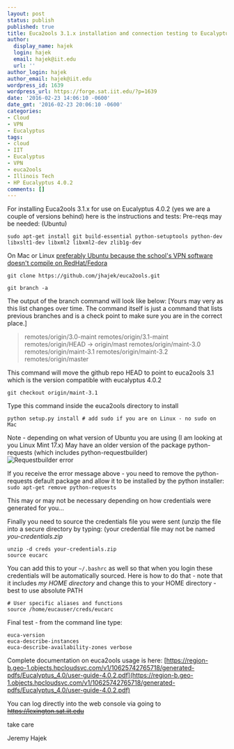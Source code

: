 ```yaml
---
layout: post
status: publish
published: true
title: Euca2ools 3.1.x installation and connection testing to Eucalyptus 4.0.2
author:
  display_name: hajek
  login: hajek
  email: hajek@iit.edu
  url: ''
author_login: hajek
author_email: hajek@iit.edu
wordpress_id: 1639
wordpress_url: https://forge.sat.iit.edu/?p=1639
date: '2016-02-23 14:06:10 -0600'
date_gmt: '2016-02-23 20:06:10 -0600'
categories:
- Cloud
- VPN
- Eucalyptus
tags:
- cloud
- IIT
- Eucalyptus
- VPN
- euca2ools
- Illinois Tech
- HP Eucalyptus 4.0.2
comments: []
---
```

For installing Euca2ools 3.1.x for use on Eucalyptus 4.0.2 (yes we are a couple of versions behind) here is the instructions and tests:
Pre-reqs may be needed: (Ubuntu)

```
sudo apt-get install git build-essential python-setuptools python-dev libxslt1-dev libxml2 libxml2-dev zlib1g-dev
```

On Mac or Linux [preferably Ubuntu because the school's VPN software doesn't compile on RedHat/Fedora](https://forge.sat.iit.edu/2015/10/getting-shrewsoft-vpn-2-2-1-to-compile-on-ubuntu-15-04-for-use-at-illinois-tech/)

```git clone https://github.com/jhajek/euca2ools.git```

```git branch -a```

The output of the branch command will look like below: [Yours may very as this list changes over time.  The command itself is just a command that lists previous branches and is a check point to make sure you are in the correct place.]

<blockquote>  remotes/origin/3.0-maint
  remotes/origin/3.1-maint
  remotes/origin/HEAD -> origin/mast
  remotes/origin/maint-3.0
  remotes/origin/maint-3.1
  remotes/origin/maint-3.2
  remotes/origin/master
</blockquote>

This command will move the github repo HEAD to point to euca2ools 3.1 which is the
version compatible with eucalyptus 4.0.2

```git checkout origin/maint-3.1``` 

Type this command inside the euca2ools directory to install
```
python setup.py install # add sudo if you are on Linux - no sudo on Mac
```

Note - depending on what version of Ubuntu you are using (I am looking at you Linux Mint 17.x) May have an older version of the package python-requests (which includes python-requestbuilder)  
![*Requestbuilder error*](/assets/2016/02/python-requestbuilder-error.png)

If you receive the error message above - you need to remove the python-requests default package and allow it to be installed by the python installer:
```sudo apt-get remove python-requests```

This may or may not be necessary depending on how credentials were generated for you...

Finally you need to source the credentials file you were sent (unzip the
file into a secure directory by typing: (your credential file may not be named *you-credentials.zip*

```
unzip -d creds your-credentials.zip
source eucarc
```

You can add this to your ```~/.bashrc``` as well so that when you login these credentials will be automatically sourced. Here is how to do that - note that it includes *my HOME directory* and change this to your HOME directory - best to use absolute PATH

```
# User specific aliases and functions
source /home/eucauser/creds/eucarc
```

Final test - from the command line type:

```
euca-version
euca-describe-instances
euca-describe-availability-zones verbose
```

Complete documentation on euca2ools usage is here:
[https://region-b.geo-1.objects.hpcloudsvc.com/v1/10625742765718/generated-pdfs/Eucalyptus_4.0/user-guide-4.0.2.pdf](https://region-b.geo-1.objects.hpcloudsvc.com/v1/10625742765718/generated-pdfs/Eucalyptus_4.0/user-guide-4.0.2.pdf)

You can log directly into the web console via going to
<strike><a href="https://lexington.sat.iit.edu">https://lexington.sat.iit.edu</a></strike>

take care

Jeremy Hajek
